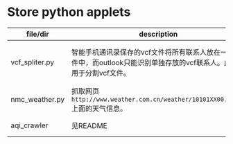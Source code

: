 Store python applets
==========================

| file/dir          | description | usage |
|---|---|---|
|vcf_spliter.py     | 智能手机通讯录保存的vcf文件将所有联系人放在一个文件中，而outlook只能识别单独存放的vcf联系人。此程序用于分割vcf文件。 | 输入文件必须转为ASCII编码 |
|nmc_weather.py     | 抓取网页 `http://www.weather.com.cn/weather/10101XX00.shtml` 上面的天气信息。 | 直接运行 |
|aqi_crawler        | 见README | windows运行 |